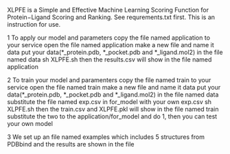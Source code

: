 XLPFE is a Simple and Effective Machine Learning Scoring Function for Protein−Ligand Scoring and Ranking.
See requrements.txt first.
This is an instruction for use.

1 To apply our model and parameters
copy the file named application to your service
open the file named application
make a new file and name it data
put your data(*_protein.pdb, *_pocket.pdb and *_ligand.mol2) in the file named data
sh XLPFE.sh
then the results.csv will show in the file named application

2 To train your model and paramenters
copy the file named train to your service
open the file named train
make a new file and name it data
put your data(*_protein.pdb, *_pocket.pdb and *_ligand.mol2) in the file named data
substitute the file named exp.csv in for_model with your own exp.csv
sh XLPFE.sh
then the train.csv and XLPFE.pkl will show in the file named train
substitute the two to the application/for_model and do 1, then you can test your own model

3 We set up an file named examples which includes 5 structures from PDBbind and the results are shown in the file